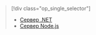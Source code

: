 > [!div class="op_single_selector"]
> * [Сервер .NET](../articles/app-service-mobile/app-service-mobile-dotnet-backend-how-to-use-server-sdk.md)
> * [Сервер Node.js](../articles/app-service-mobile/app-service-mobile-node-backend-how-to-use-server-sdk.md)
> 
> 



<!--HONumber=Nov16_HO3-->


